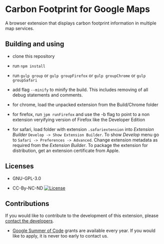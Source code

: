 Carbon Footprint for Google Maps
================================

A browser extension that displays carbon footprint information in multiple map services.

Building and using
------------------

* clone this repository

* run `npm install`

* run `gulp group` or `gulp groupFirefox` or `gulp groupChrome` or `gulp groupSafari`

* add flag `--minify` to minify the build. This includes removing of all debug statements and comments.

* for chrome, load the unpacked extension from the Build/Chrome folder

* for firefox, run `jpm runFirefox` and use the -b flag to point to a non extension veryifying version of Firefox like the Developer Edition

* for safari, load folder with extension `.safariextension` into _Extension Builder_ `Develop -> Show Extension Builder`. To show _Develop_ menu go to `Safari -> Preferences -> Advanced`. Change extension metadata as required from the _Extension Builder_. To package the extension for distribution, get an extension certificate from Apple.

Licenses
--------

* GNU-GPL-3.0

* CC-By-NC-ND [![License](https://i.creativecommons.org/l/by-nc-nd/4.0/88x31.png)](http://creativecommons.org/licenses/by-nc-nd/4.0/)


Contributions
-------------

If you would like to contribute to the development of this extension, please [contact the developers](mailto:bruno.wp@gmail.com).

* [Google Summer of Code](GoogleSummerOfCode.md) grants are available every year. If you would like to apply, it is never too early to contact us. 
